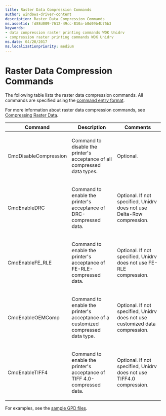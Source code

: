 ```yaml
---
title: Raster Data Compression Commands
author: windows-driver-content
description: Raster Data Compression Commands
ms.assetid: fd88d009-7612-49cc-810a-b0d09b4b75b3
keywords:
- data compression raster printing commands WDK Unidrv
- compression raster printing commands WDK Unidrv
ms.date: 04/20/2017
ms.localizationpriority: medium
---
```


# Raster Data Compression Commands





The following table lists the raster data compression commands. All commands are specified using the [command entry format](command-entry-format.md).

For more information about raster data compression commands, see [Compressing Raster Data](compressing-raster-data.md).

<table>
<colgroup>
<col width="33%" />
<col width="33%" />
<col width="33%" />
</colgroup>
<thead>
<tr class="header">
<th>Command</th>
<th>Description</th>
<th>Comments</th>
</tr>
</thead>
<tbody>
<tr class="odd">
<td><p>CmdDisableCompression</p></td>
<td><p>Command to disable the printer&#39;s acceptance of all compressed data types.</p></td>
<td><p>Optional.</p></td>
</tr>
<tr class="even">
<td><p>CmdEnableDRC</p></td>
<td><p>Command to enable the printer&#39;s acceptance of DRC-compressed data.</p></td>
<td><p>Optional. If not specified, Unidrv does not use Delta-Row compression.</p></td>
</tr>
<tr class="odd">
<td><p>CmdEnableFE_RLE</p></td>
<td><p>Command to enable the printer&#39;s acceptance of FE-RLE-compressed data.</p></td>
<td><p>Optional. If not specified, Unidrv does not use FE-RLE compression.</p></td>
</tr>
<tr class="even">
<td><p>CmdEnableOEMComp</p></td>
<td><p>Command to enable the printer&#39;s acceptance of a customized compressed data type.</p></td>
<td><p>Optional. If not specified, Unidrv does not use customized data compression.</p></td>
</tr>
<tr class="odd">
<td><p>CmdEnableTIFF4</p></td>
<td><p>Command to enable the printer&#39;s acceptance of TIFF 4.0-compressed data.</p></td>
<td><p>Optional. If not specified, Unidrv does not use TIFF4.0 compression.</p></td>
</tr>
</tbody>
</table>

 

For examples, see the [sample GPD files](sample-gpd-files.md).

 

 




